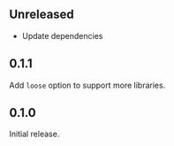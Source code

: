 ## Unreleased

- Update dependencies

## 0.1.1

Add `loose` option to support more libraries.

## 0.1.0

Initial release.
